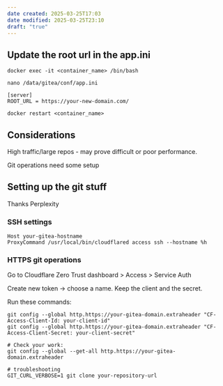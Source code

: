 ```yaml
---
date created: 2025-03-25T17:03
date modified: 2025-03-25T23:10
draft: "true"
---
```

## Update the root url in the app.ini

```
docker exec -it <container_name> /bin/bash

nano /data/gitea/conf/app.ini

[server]
ROOT_URL = https://your-new-domain.com/

docker restart <container_name>
```

## Considerations

High traffic/large repos - may prove difficult or poor performance.

Git operations need some setup

## Setting up the git stuff

Thanks Perplexity

### SSH settings

```
Host your-gitea-hostname
ProxyCommand /usr/local/bin/cloudflared access ssh --hostname %h
```

### HTTPS git operations

Go to Cloudflare Zero Trust dashboard > Access > Service Auth

Create new token -> choose a name. Keep the client and the secret. 

Run these commands:

```
git config --global http.https://your-gitea-domain.extraheader "CF-Access-Client-Id: your-client-id"
git config --global http.https://your-gitea-domain.extraheader "CF-Access-Client-Secret: your-client-secret"

# Check your work:
git config --global --get-all http.https://your-gitea-domain.extraheader

# troubleshooting
GIT_CURL_VERBOSE=1 git clone your-repository-url
```

